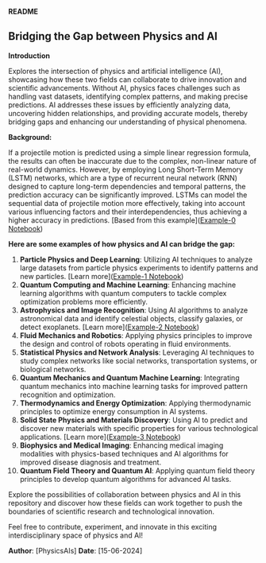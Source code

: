**README**

## Bridging the Gap between Physics and AI
**Introduction**

Explores the intersection of physics and artificial intelligence (AI), showcasing how these two fields can collaborate to drive innovation and scientific advancements. Without AI, physics faces challenges such as handling vast datasets, identifying complex patterns, and making precise predictions. AI addresses these issues by efficiently analyzing data, uncovering hidden relationships, and providing accurate models, thereby bridging gaps and enhancing our understanding of physical phenomena.

**Background:**

If a projectile motion is predicted using a simple linear regression formula, the results can often be inaccurate due to the complex, non-linear nature of real-world dynamics. However, by employing Long Short-Term Memory (LSTM) networks, which are a type of recurrent neural network (RNN) designed to capture long-term dependencies and temporal patterns, the prediction accuracy can be significantly improved. LSTMs can model the sequential data of projectile motion more effectively, taking into account various influencing factors and their interdependencies, thus achieving a higher accuracy in predictions. [Based from this example](<a href="https://colab.research.google.com/github/PhysicsAIs/physics-ai-bridging-the-gap-/blob/main/example-0.ipynb" target="_blank">Example-0 Notebook</a>)

**Here are some examples of how physics and AI can bridge the gap:**

1. **Particle Physics and Deep Learning**: Utilizing AI techniques to analyze large datasets from particle physics experiments to identify patterns and new particles.
    [Learn more](<a href="https://colab.research.google.com/github/PhysicsAIs/physics-ai-bridging-the-gap-/blob/main/example-1.ipynb" target="_blank">Example-1 Notebook</a>)
3. **Quantum Computing and Machine Learning**: Enhancing machine learning algorithms with quantum computers to tackle complex optimization problems more efficiently.
4. **Astrophysics and Image Recognition**: Using AI algorithms to analyze astronomical data and identify celestial objects, classify galaxies, or detect exoplanets.
       [Learn more](<a href="https://colab.research.google.com/github/PhysicsAIs/physics-ai-bridging-the-gap-/blob/main/example-2.ipynb" target="_blank">Example-2 Notebook</a>)
6. **Fluid Mechanics and Robotics**: Applying physics principles to improve the design and control of robots operating in fluid environments.
7. **Statistical Physics and Network Analysis**: Leveraging AI techniques to study complex networks like social networks, transportation systems, or biological networks.
8. **Quantum Mechanics and Quantum Machine Learning**: Integrating quantum mechanics into machine learning tasks for improved pattern recognition and optimization.
9. **Thermodynamics and Energy Optimization**: Applying thermodynamic principles to optimize energy consumption in AI systems.
10. **Solid State Physics and Materials Discovery**: Using AI to predict and discover new materials with specific properties for various technological applications.
        [Learn more](<a href="https://colab.research.google.com/github/PhysicsAIs/physics-ai-bridging-the-gap-/blob/main/example-3.ipynb" target="_blank">Example-3 Notebook</a>)
12. **Biophysics and Medical Imaging**: Enhancing medical imaging modalities with physics-based techniques and AI algorithms for improved disease diagnosis and treatment.
13. **Quantum Field Theory and Quantum AI**: Applying quantum field theory principles to develop quantum algorithms for advanced AI tasks.

Explore the possibilities of collaboration between physics and AI in this repository and discover how these fields can work together to push the boundaries of scientific research and technological innovation. 

Feel free to contribute, experiment, and innovate in this exciting interdisciplinary space of physics and AI!

**Author**: [PhysicsAIs]
**Date**: [15-06-2024]

